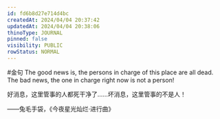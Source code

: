 ```yaml
---
id: fd6b8d27e714d4bc
createdAt: 2024/04/04 20:37:42
updatedAt: 2024/04/04 20:38:06
thinoType: JOURNAL
pinned: false
visibility: PUBLIC
rowStatus: NORMAL
---
```

#金句 The good news is, the persons in charge of this place are all dead. The bad news, the one in charge right now is not a person!

好消息，这里管事的人都死干净了……坏消息，这里管事的不是人！

——兔毛手袋，《今夜星光灿烂·进行曲》